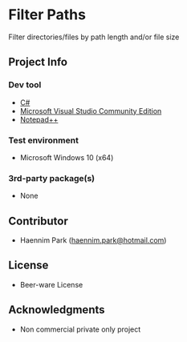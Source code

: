 # Filter Paths

Filter directories/files by path length and/or file size


## Project Info

### Dev tool

+ [C#](https://docs.microsoft.com/ko-kr/dotnet/csharp/)
+ [Microsoft Visual Studio Community Edition](https://visualstudio.microsoft.com/ko/)
+ [Notepad++](https://notepad-plus-plus.org/)

### Test environment
+ Microsoft Windows 10 (x64)

### 3rd-party package(s)

+ None


## Contributor

+ Haennim Park ([haennim.park@hotmail.com](haennim.park@hotmail.com))


## License

+ Beer-ware License


## Acknowledgments

+ Non commercial private only project



